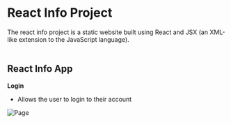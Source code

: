 # React Info Project
The react info project is a static website built using React and JSX (an XML-like extension to the JavaScript language).
<br></br>


## React Info App
**Login**
- Allows the user to login to their account
&nbsp;

![Page](/react-info/images/page.png?raw=true "Page")
<br></br>
